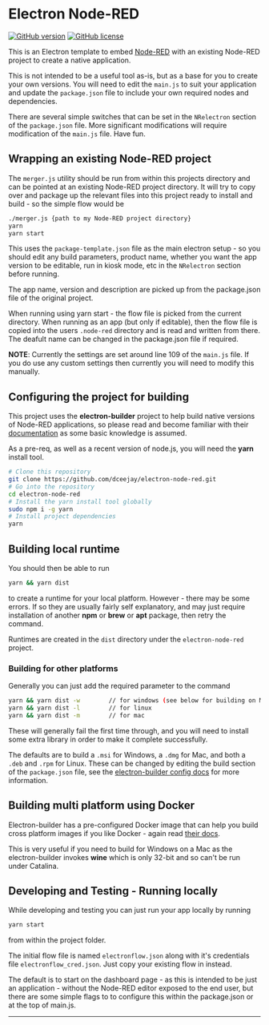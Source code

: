 # Electron Node-RED

[![GitHub version](https://badge.fury.io/gh/dceejay%2Felectron-node-red.svg)](https://badge.fury.io/gh/dceejay%2Felectron-node-red)
[![GitHub license](https://img.shields.io/github/license/dceejay/electron-node-red.svg)](https://github.com/dceejay/electron-node-red/blob/master/LICENSE)

This is an Electron template to embed [Node-RED](https://nodered.org) with an existing Node-RED project to create a native application.

This is not intended to be a useful tool as-is, but as a base for you to create your own versions. You will need to edit the `main.js` to suit your application and update the `package.json` file to include your own required nodes and dependencies.

There are several simple switches that can be set in the `NRelectron` section of
the `package.json` file. More significant modifications will require modification
of the `main.js` file. Have fun.

## Wrapping an existing Node-RED project

The `merger.js` utility should be run from within this projects directory and can be pointed at
an existing Node-RED project directory. It will try to copy over and package up the
relevant files into this project ready to install and build - so the simple flow would be

```bash
./merger.js {path to my Node-RED project directory}
yarn
yarn start
```

This uses the `package-template.json` file as the main electron setup - so you should edit any
build parameters, product name, whether you want the app version to be editable, run in kiosk mode, etc in the `NRelectron` section before running.

The app name, version and description are picked up from the package.json file of the original project.

When running using yarn start - the flow file is picked from the current directory. When running as an app (but only if editable), then the flow file is copied into the users `.node-red` directory and is read and written from there. The deafult name can be changed in the package.json file if required.

**NOTE**: Currently the settings are set around line 109 of the `main.js` file. If you do use any
custom settings then currently you will need to modify this manually.

## Configuring the project for building

This project uses the **electron-builder** project to help build native versions
of Node-RED applications, so please read and become familiar with their
[documentation](https://www.electron.build/) as some basic knowledge is assumed.

As a pre-req, as well as a recent version of node.js, you will need the **yarn** install tool.

```bash
# Clone this repository
git clone https://github.com/dceejay/electron-node-red.git
# Go into the repository
cd electron-node-red
# Install the yarn install tool globally
sudo npm i -g yarn
# Install project dependencies
yarn
```

## Building local runtime

You should then be able to run

```bash
yarn && yarn dist
```

to create a runtime for your local platform.
However - there may be some errors. If so they are usually fairly self explanatory,
and may just require installation of another **npm** or **brew** or **apt** package,
then retry the command.

Runtimes are created in the `dist` directory under the `electron-node-red` project.

### Building for other platforms

Generally you can just add the required parameter to the command

```bash
yarn && yarn dist -w        // for windows (see below for building on Mac Catalina)
yarn && yarn dist -l        // for linux
yarn && yarn dist -m        // for mac
```

These will generally fail the first time through, and you will need to install some extra library in order to make it
complete successfully.

The defaults are to build a `.msi` for Windows, a `.dmg` for Mac, and both a `.deb` and `.rpm` for Linux.
These can be changed by editing the build section of the `package.json` file, see the
[electron-builder config docs](https://www.electron.build/configuration/configuration) for more information.

## Building multi platform using Docker

Electron-builder has a pre-configured Docker image that can help you build cross platform
images if you like Docker - again read [their docs](https://www.electron.build/multi-platform-build#build-electron-app-using-docker-on-a-local-machine).

This is very useful if you need to build for Windows on a Mac as the electron-builder invokes **wine** which is only 32-bit and so can't be run under Catalina.

## Developing and Testing - Running locally

While developing and testing you can just run your app locally by running

```bash
yarn start
```

from within the project folder.

The initial flow file is named `electronflow.json` along with it's credentials file
`electronflow_cred.json`. Just copy your existing flow in instead.

The default is to start on the dashboard page - as this is intended to be just an application - without the Node-RED editor exposed to the end user, but there are some simple flags to
to configure this within the package.json or at the top of main.js.

---
